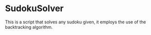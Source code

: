 # SudokuSolver
This is  a script that solves any sudoku given, it employs the use of the backtracking algorithm.
